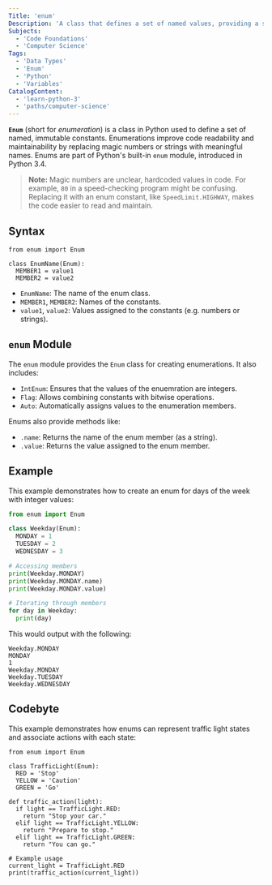 ```yaml
---
Title: 'enum'
Description: 'A class that defines a set of named values, providing a structured way to represent constant values in a readable manner.'
Subjects:
  - 'Code Foundations'
  - 'Computer Science'
Tags:
  - 'Data Types'
  - 'Enum'
  - 'Python'
  - 'Variables'
CatalogContent:
  - 'learn-python-3'
  - 'paths/computer-science'
---
```


**`Enum`** (short for _enumeration_) is a class in Python used to define a set of named, immutable constants. Enumerations improve code readability and maintainability by replacing magic numbers or strings with meaningful names. Enums are part of Python's built-in `enum` module, introduced in Python 3.4.

> **Note:** Magic numbers are unclear, hardcoded values in code. For example, `80` in a speed-checking program might be confusing. Replacing it with an enum constant, like `SpeedLimit.HIGHWAY`, makes the code easier to read and maintain.

## Syntax

```pseudo
from enum import Enum

class EnumName(Enum):
  MEMBER1 = value1
  MEMBER2 = value2
```

- `EnumName`: The name of the enum class.
- `MEMBER1`, `MEMBER2`: Names of the constants.
- `value1`, `value2`: Values assigned to the constants (e.g. numbers or strings).

## `enum` Module

The `enum` module provides the `Enum` class for creating enumerations. It also includes:

- `IntEnum`: Ensures that the values of the enuemration are integers.
- `Flag`: Allows combining constants with bitwise operations.
- `Auto`: Automatically assigns values to the enumeration members.

Enums also provide methods like:

- `.name`: Returns the name of the enum member (as a string).
- `.value`: Returns the value assigned to the enum member.

## Example

This example demonstrates how to create an enum for days of the week with integer values:

```py
from enum import Enum

class Weekday(Enum):
  MONDAY = 1
  TUESDAY = 2
  WEDNESDAY = 3

# Accessing members
print(Weekday.MONDAY)
print(Weekday.MONDAY.name)
print(Weekday.MONDAY.value)

# Iterating through members
for day in Weekday:
  print(day)
```

This would output with the following:

```shell
Weekday.MONDAY
MONDAY
1
Weekday.MONDAY
Weekday.TUESDAY
Weekday.WEDNESDAY
```

## Codebyte

This example demonstrates how enums can represent traffic light states and associate actions with each state:

```codebyte/python
from enum import Enum

class TrafficLight(Enum):
  RED = 'Stop'
  YELLOW = 'Caution'
  GREEN = 'Go'

def traffic_action(light):
  if light == TrafficLight.RED:
    return "Stop your car."
  elif light == TrafficLight.YELLOW:
    return "Prepare to stop."
  elif light == TrafficLight.GREEN:
    return "You can go."

# Example usage
current_light = TrafficLight.RED
print(traffic_action(current_light))
```
